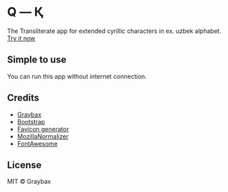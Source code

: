 # Q — Қ

The Transliterate app for extended cyrillic characters in ex. uzbek alphabet.
[Try it now](https://ibragimof.github.io/Q-Q/)


## Simple to use
You can run this app without internet connection.

## Credits
* [Graybax](https://github.com/greybax/cyrillic-to-translit-js)
* [Bootstrap](https://getbootstrap.com)
* [Favicon generator](https://favicon.io)
* [MozillaNormalizer](https://developer.mozilla.org/en-US/docs/Web/JavaScript/Reference/Global_Objects/String/normalize)
* [FontAwesome](#icons)

## License

MIT © Graybax
